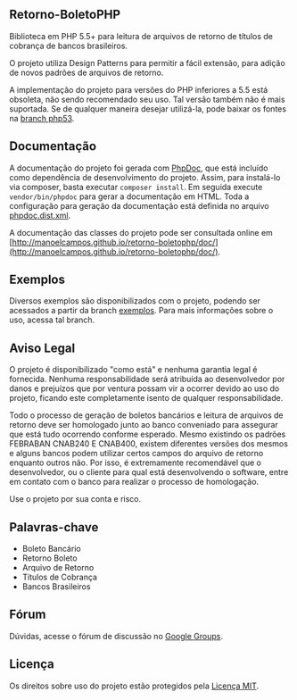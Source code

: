 Retorno-BoletoPHP
-----------------
Biblioteca em PHP 5.5+ para leitura de arquivos de retorno de títulos de cobrança de bancos brasileiros.

O projeto utiliza Design Patterns para permitir a fácil extensão, para adição de novos padrões de arquivos de retorno.

A implementação do projeto para versões do PHP inferiores a 5.5 está obsoleta, não sendo recomendado seu uso. Tal versão também não é mais suportada. Se de qualquer maneira desejar utilizá-la, pode baixar os fontes na [branch php53](https://github.com/manoelcampos/Retorno-BoletoPHP/tree/php53).

Documentação
------------
A documentação do projeto foi gerada com [PhpDoc](http://phpdoc.org), que está incluído como dependência de desenvolvimento do projeto. Assim, para instalá-lo via composer, basta executar `composer install`. Em seguida execute `vendor/bin/phpdoc` para gerar a documentação em HTML. Toda a configuração para geração da documentação está definida no arquivo [phpdoc.dist.xml](phpdoc.dist.xml).

A documentação das classes do projeto pode ser consultada online em [http://manoelcampos.github.io/retorno-boletophp/doc/](http://manoelcampos.github.io/retorno-boletophp/doc/).

Exemplos
--------
Diversos exemplos são disponibilizados com o projeto, podendo ser acessados a partir da branch [exemplos](https://github.com/manoelcampos/Retorno-BoletoPHP/tree/exemplos). Para mais informações sobre o uso, acessa tal branch.

Aviso Legal
-----------
O projeto é disponibilizado "como está" e nenhuma garantia legal é fornecida. Nenhuma responsabilidade será atribuída ao desenvolvedor por danos e prejuízos que por ventura possam vir a ocorrer devido ao uso do projeto, ficando este completamente isento de qualquer responsabilidade.

Todo o processo de geração de boletos bancários e leitura de arquivos de retorno deve ser homologado junto ao banco conveniado para assegurar que está tudo ocorrendo conforme esperado. Mesmo existindo os padrões FEBRABAN CNAB240 E CNAB400, existem diferentes versões
dos mesmos e alguns bancos podem utilizar certos campos do arquivo de retorno enquanto outros não. Por isso, é extremamente recomendável que o desenvolvedor, ou o cliente para qual está desenvolvendo o software, entre em contato com o banco para realizar o processo de homologação. 

Use o projeto por sua conta e risco.

Palavras-chave
--------------
- Boleto Bancário
- Retorno Boleto
- Arquivo de Retorno
- Títulos de Cobrança
- Bancos Brasileiros

Fórum
-----
Dúvidas, acesse o fórum de discussão no [Google Groups](http://groups.google.com/group/retorno-boletophp).

Licença
-------
Os direitos sobre uso do projeto estão protegidos pela [Licença MIT](LICENSE).
